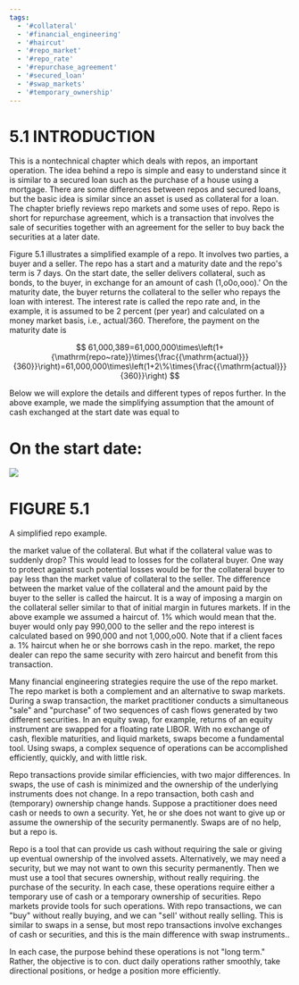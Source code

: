 ```yaml
---
tags:
  - '#collateral'
  - '#financial_engineering'
  - '#haircut'
  - '#repo_market'
  - '#repo_rate'
  - '#repurchase_agreement'
  - '#secured_loan'
  - '#swap_markets'
  - '#temporary_ownership'
---
```

# 5.1 INTRODUCTION  

This is a nontechnical chapter which deals with repos, an important operation. The idea behind a repo is simple and easy to understand since it is similar to a secured loan such as the purchase of a house using a mortgage. There are some differences between repos and secured loans, but the basic idea is similar since an asset is used as collateral for a loan. The chapter briefly reviews repo markets and some uses of repo. Repo is short for repurchase agreement, which is a transaction that involves the sale of securities together with an agreement for the seller to buy back the securities at a later date.  

Figure 5.1 illustrates a simplified example of a repo. It involves two parties, a buyer and a seller. The repo has a start and a maturity date and the repo's term is 7 days. On the start date, the seller delivers collateral, such as bonds, to the buyer, in exchange for an amount of cash (1,o0o,ooo).' On the maturity date, the buyer returns the collateral to the seller who repays the loan with interest. The interest rate is called the repo rate and, in the example, it is assumed to be 2 percent (per year) and calculated on a money market basis, i.e., actual/360. Therefore, the payment on the maturity date is  

$$
61,000,389=61,000,000\times\left(1+{\mathrm{repo~rate}}\times{\frac{{\mathrm{actual}}}{360}}\right)=61,000,000\times\left(1+2\%\times{\frac{{\mathrm{actual}}}{360}}\right)
$$  

Below we will explore the details and different types of repos further. In the above example, we made the simplifying assumption that the amount of cash exchanged at the start date was equal to  

# On the start date:  

![](images/b9a47db89bf14a612f8ac3cd3f6a2b6bb32f7a582c03224ffb3521595ee9f91e.jpg)  

# FIGURE 5.1  

A simplified repo example.  

the market value of the collateral. But what if the collateral value was to suddenly drop? This would lead to losses for the collateral buyer. One way to protect against such potential losses would be for the collateral buyer to pay less than the market value of collateral to the seller. The difference between the market value of the collateral and the amount paid by the buyer to the seller is called the haircut. It is a way of imposing a margin on the collateral seller similar to that of initial margin in futures markets. If in the above example we assumed a haircut of. $1\%$ which would mean that the. buyer would only pay 990,000 to the seller and the repo interest is calculated based on 990,000 and not 1,000,o00. Note that if a client faces a. $1\%$ haircut when he or she borrows cash in the repo. market, the repo dealer can repo the same security with zero haircut and benefit from this transaction.  

Many financial engineering strategies require the use of the repo market. The repo market is both a complement and an alternative to swap markets. During a swap transaction, the market practitioner conducts a simultaneous "sale" and "purchase" of two sequences of cash flows generated by two different securities. In an equity swap, for example, returns of an equity instrument are swapped for a floating rate LIBOR. With no exchange of cash, flexible maturities, and liquid markets, swaps become a fundamental tool. Using swaps, a complex sequence of operations can be accomplished efficiently, quickly, and with little risk.  

Repo transactions provide similar efficiencies, with two major differences. In swaps, the use of cash is minimized and the ownership of the underlying instruments does not change. In a repo transaction, both cash and (temporary) ownership change hands. Suppose a practitioner does need cash or needs to own a security. Yet, he or she does not want to give up or assume the ownership of the security permanently. Swaps are of no help, but a repo is.  

Repo is a tool that can provide us cash without requiring the sale or giving up eventual ownership of the involved assets. Alternatively, we may need a security, but we may not want to own this security permanently. Then we must use a tool that secures ownership, without really requiring. the purchase of the security. In each case, these operations require either a temporary use of cash or a temporary ownership of securities. Repo markets provide tools for such operations. With repo transactions, we can "buy" without really buying, and we can "sell' without really selling. This is similar to swaps in a sense, but most repo transactions involve exchanges of cash or securities, and this is the main difference with swap instruments..  

In each case, the purpose behind these operations is not "long term." Rather, the objective is to con. duct daily operations rather smoothly, take directional positions, or hedge a position more efficiently.  
